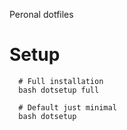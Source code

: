 Peronal dotfiles

# Setup

```
  # Full installation
  bash dotsetup full

  # Default just minimal
  bash dotsetup
```
